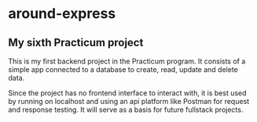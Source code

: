 # around-express
## My sixth Practicum project

This is my first backend project in the Practicum program. It consists of a simple app connected to a database to create, read, update and delete data. 

Since the project has no frontend interface to interact with, it is best used by running on localhost and using an api platform like Postman for request and response testing. It will serve as a basis for future fullstack projects.
